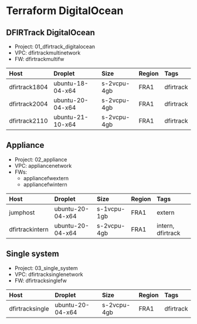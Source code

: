 # Terraform DigitalOcean

## DFIRTrack DigitalOcean

* Project: 01_dfirtrack_digitalocean
* VPC: dfirtrackmultinetwork
* FW: dfirtrackmultifw

| Host          | Droplet           | Size          | Region    | Tags                  |
|:--------------|:------------------|:--------------|:----------|:----------------------|
| dfirtrack1804 | ubuntu-18-04-x64  | s-2vcpu-4gb   | FRA1      | dfirtrack             |
| dfirtrack2004 | ubuntu-20-04-x64  | s-2vcpu-4gb   | FRA1      | dfirtrack             |
| dfirtrack2110 | ubuntu-21-10-x64  | s-2vcpu-4gb   | FRA1      | dfirtrack             |

## Appliance

* Project: 02_appliance
* VPC: appliancenetwork
* FWs:
    * appliancefwextern
    * appliancefwintern

| Host              | Droplet           | Size          | Region    | Tags                  |
|:------------------|:------------------|:--------------|:----------|:----------------------|
| jumphost          | ubuntu-20-04-x64  | s-1vcpu-1gb   | FRA1      | extern                |
| dfirtrackintern   | ubuntu-20-04-x64  | s-2vcpu-4gb   | FRA1      | intern, dfirtrack     |

## Single system

* Project: 03_single_system
* VPC: dfirtracksinglenetwork
* FW: dfirtracksinglefw

| Host              | Droplet           | Size          | Region    | Tags                  |
|:------------------|:------------------|:--------------|:----------|:----------------------|
| dfirtracksingle   | ubuntu-20-04-x64  | s-2vcpu-4gb   | FRA1      | dfirtrack             |
